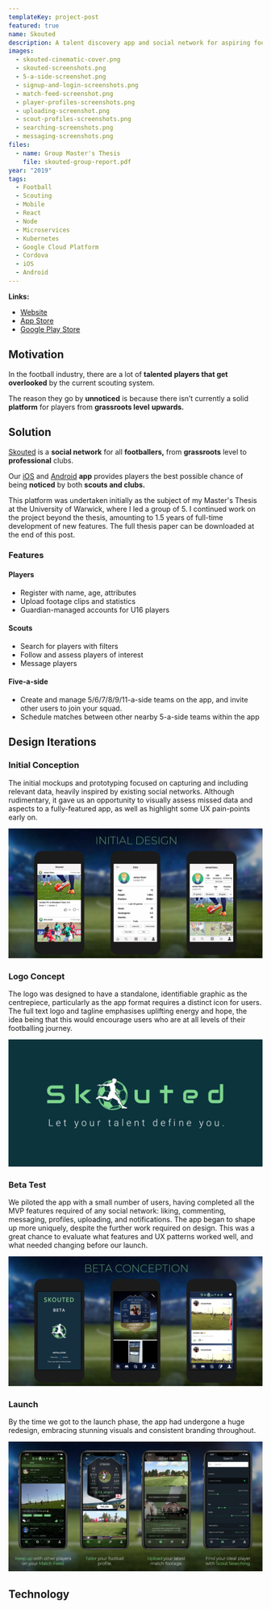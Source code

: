 ```yaml
---
templateKey: project-post
featured: true
name: Skouted
description: A talent discovery app and social network for aspiring footballers and scouts.
images:
  - skouted-cinematic-cover.png
  - skouted-screenshots.png
  - 5-a-side-screenshot.png
  - signup-and-login-screenshots.png
  - match-feed-screenshot.png
  - player-profiles-screenshots.png
  - uploading-screenshot.png
  - scout-profiles-screenshots.png
  - searching-screenshots.png
  - messaging-screenshots.png
files:
  - name: Group Master's Thesis
    file: skouted-group-report.pdf
year: "2019"
tags:
  - Football
  - Scouting
  - Mobile
  - React
  - Node
  - Microservices
  - Kubernetes
  - Google Cloud Platform
  - Cordova
  - iOS
  - Android
---
```

**Links:**

* [Website](https://skouted.co.uk)
* [App Store](https://apps.apple.com/gb/app/skouted/id1474856907)
* [Google Play Store](https://play.google.com/store/apps/details?id=uk.co.skouted.app)

## Motivation

In the football industry, there are a lot of **talented** **players that get overlooked** by the current scouting system.

The reason they go by **unnoticed** is because there isn’t currently a solid **platform** for players from **grassroots level** **upwards.**

## Solution

[Skouted](https://skouted.co.uk) is a **social network** for all **footballers,** from **grassroots** level to **professional** clubs.

Our [iOS](https://apps.apple.com/gb/app/skouted/id1474856907) and [Android](https://play.google.com/store/apps/details?id=uk.co.skouted.app) **app** provides players the best possible chance of being **noticed** by both **scouts and clubs.**

This platform was undertaken initially as the subject of my Master's Thesis at the University of Warwick, where I led a group of 5. I continued work on the project beyond the thesis, amounting to 1.5 years of full-time development of new features. The full thesis paper can be downloaded at the end of this post.

### Features

#### Players

* Register with name, age, attributes
* Upload footage clips and statistics
* Guardian-managed accounts for U16 players

#### Scouts

* Search for players with filters
* Follow and assess players of interest
* Message players

#### Five-a-side

* Create and manage 5/6/7/8/9/11-a-side teams on the app, and invite other users to join your squad.
* Schedule matches between other nearby 5-a-side teams within the app

## Design Iterations

### Initial Conception

The initial mockups and prototyping focused on capturing and including relevant data, heavily inspired by existing social networks. Although rudimentary, it gave us an opportunity to visually assess missed data and aspects to a fully-featured app, as well as highlight some UX pain-points early on.

![](initial-design-screenshots.png "A traditional-looking social media app.")

### Logo Concept

The logo was designed to have a standalone, identifiable graphic as the centrepiece, particularly as the app format requires a distinct icon for users. The full text logo and tagline emphasises uplifting energy and hope, the idea being that this would encourage users who are at all levels of their footballing journey.

![](skouted-15-.png "An electric-green on a blue to appeal to the young, energetic nature of the target demographic.")

### Beta Test

We piloted the app with a small number of users, having completed all the MVP features required of any social network: liking, commenting, messaging, profiles, uploading, and notifications. The app began to shape up more uniquely, despite the further work required on design. This was a great chance to evaluate what features and UX patterns worked well, and what needed changing before our launch.

![](beta-screenshots.png "More consistency and uniqueness in the UI, but still some ways to go.")

### Launch

By the time we got to the launch phase, the app had undergone a huge redesign, embracing stunning visuals and consistent branding throughout.

![](skouted-screenshots.png "A truly unique look, with highly attractive visuals, don't you agree?")

## **Technology**